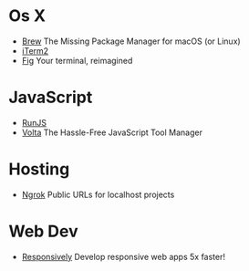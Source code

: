 # Os X

- [Brew](https://brew.sh) The Missing Package Manager for macOS (or Linux)
- [iTerm2](https://iterm2.com)
- [Fig](https://fig.io) Your terminal, reimagined

# JavaScript

- [RunJS](https://runjs.app)
- [Volta](https://volta.sh) The Hassle-Free JavaScript Tool Manager

# Hosting

- [Ngrok](https://ngrok.com) Public URLs for localhost projects

# Web Dev

- [Responsively](https://responsively.app) Develop responsive web apps 5x faster!


